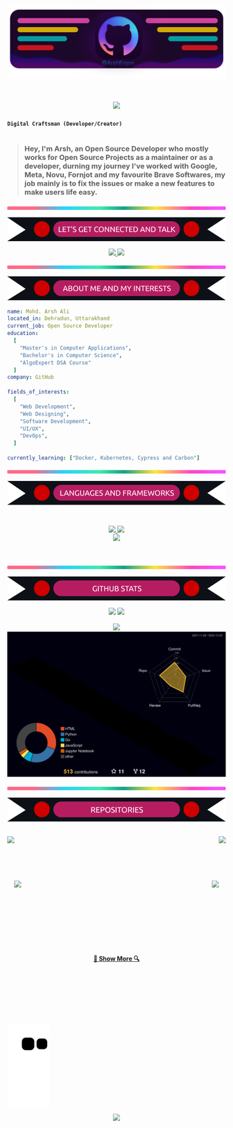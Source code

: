 <img src="https://github.com/ArshErgon/ArshErgon/blob/9b2f1db0b30258fea4ceb171fdca5f61442ba8ff/assets/header/arsh.png">

<h1 align="center">
  <a href="https://git.io/typing-svg">
    <img src="https://readme-typing-svg.demolab.com?font=Major+Mono+Display&size=50&pause=10000&color=7BF7ED&center=true&vCenter=true&width=550&height=100&lines=I'm+Arsh+Ergon!">
  </a>
</h1>

**```Digital Craftsman (Developer/Creator)```** 
<br/><br/>
><h3>Hey, I'm Arsh, an Open Source Developer who mostly works for Open Source Projects as a maintainer or as a developer, durning my journey I've worked with Google, Meta, Novu, Fornjot and my favourite Brave Softwares, my job mainly is to fix the issues or make a new features to make users life easy.
</h3>
<img src="https://github.com/ArshErgon/ArshErgon/blob/9b2f1db0b30258fea4ceb171fdca5f61442ba8ff/assets/header/lineBar.png" width="100%" height="8px"/>
<p align="center">
  <img src="https://github.com/ArshErgon/ArshErgon/blob/9b2f1db0b30258fea4ceb171fdca5f61442ba8ff/assets/header/connected.png" />
</p>

<p align="center">
<a href="https://www.linkedin.com/in/arsh-ergon/">
  <img height="50" src="https://user-images.githubusercontent.com/46517096/166973395-19676cd8-f8ec-4abf-83ff-da8243505b82.png"/>
</a>
<a href="https://www.instagram.com/arshergon/">
  <img height="50" src="https://user-images.githubusercontent.com/46517096/166974368-9798f39f-1f46-499c-b14e-81f0a3f83a06.png"/>
</a>
</p>
<img src="https://github.com/ArshErgon/ArshErgon/blob/9b2f1db0b30258fea4ceb171fdca5f61442ba8ff/assets/header/lineBar.png" width="100%" height="8px"/>
<p align="center"> 
<img src="https://github.com/ArshErgon/ArshErgon/blob/9b2f1db0b30258fea4ceb171fdca5f61442ba8ff/assets/header/interest.png" />
</p>

```yaml
name: Mohd. Arsh Ali
located_in: Dehradun, Uttarakhand
current_job: Open Source Developer
education:
  [
    "Master's in Computer Applications",
    "Bachelor's in Computer Science",
    "AlgoExpert DSA Course"
  ]
company: GitHub

fields_of_interests:
  [
    "Web Development",
    "Web Designing",
    "Software Development",
    "UI/UX",
    "DevOps",
  ]
  
currently_learning: ["Docker, Kubernetes, Cypress and Carbon"]
```
  
 
<img src="https://github.com/ArshErgon/ArshErgon/blob/9b2f1db0b30258fea4ceb171fdca5f61442ba8ff/assets/header/lineBar.png" width="100%" height="8px"/><br>
<p align="center"> 
<img src="https://github.com/ArshErgon/ArshErgon/blob/9b2f1db0b30258fea4ceb171fdca5f61442ba8ff/assets/header/languages.png" />
</p>
<br>
<p align="center">
  <a href="https://skillicons.dev">
    <img src="https://skillicons.dev/icons?i=rust,r,go,tailwindcss,materialui,c,typescript,nim,svelte,cpp,dart" />
    <img src="https://skillicons.dev/icons?i=git,react,nodejs,github,python,vue,javascript,css,express,styledcomponents,nextjs,graphql" /><br>
    <img src="https://skillicons.dev/icons?i=angular,bootstrap,mongodb,mysql,django,html,blender,ae,linux,vscode,heroku,figma,gradle,java" />

  </a>
</p>
<br>
<br>
<img src="https://github.com/ArshErgon/ArshErgon/blob/9b2f1db0b30258fea4ceb171fdca5f61442ba8ff/assets/header/lineBar.png" width="100%" height="8px"/>
<p align="center"> 
<img src="https://github.com/ArshErgon/ArshErgon/blob/9b2f1db0b30258fea4ceb171fdca5f61442ba8ff/assets/header/stats.png" />
</p>

<div align="center">
 <img width="400px" src="https://github-readme-stats.vercel.app/api/top-langs/?username=arshergon&layout=compact&theme=radical&custom_title=Languages"/>
 <img width="400px" src="https://github-readme-stats.vercel.app/api?username=arshergon&theme=radical" /> 
 <br>
 <br>
 <img width="600px"src="https://activity-graph.herokuapp.com/graph?username=arshergon&theme=redical">
 <img src="https://github.com/ArshErgon/ArshErgon/blob/784f140f5ceb66d54e34558bc37113da3049c34d/profile-3d-contrib/profile-night-rainbow.svg" />
</div>

<img src="https://github.com/ArshErgon/ArshErgon/blob/9b2f1db0b30258fea4ceb171fdca5f61442ba8ff/assets/header/lineBar.png" width="100%" height="8px"/><br>
<p align="center"> 
<img src="https://github.com/ArshErgon/ArshErgon/blob/main/assets/header/repos.png" />
</p>
<br>
<div width="100%" align="center">
  <a align="right" href="https://github.com/ArshErgon/Novu" title="Data Structures"><img align="left" height="115" src="https://github-readme-stats.vercel.app/api/pin/?username=ArshErgon&repo=Novu&theme=react&border_color=61dafb&border_radius=10"></a>
  <a align="left" href="https://github.com/ArshErgon/state-channel-demo" title="Chat & Fresh"><img align="right" height="115" src="https://github-readme-stats.vercel.app/api/pin/?username=ArshErgon&repo=state-channel-demo&theme=react&border_color=61dafb&border_radius=10"></a>
</div>
<br/><br/><br/><br/><br/><br/>
<div width="100%" align="center">
  <a align="left" href="https://github.com/ArshErgon/ArshErgon" title="Expense Tracker"><img align="left" height="115" src="https://github-readme-stats.vercel.app/api/pin/?username=ArshErgon&repo=ArshErgon&theme=react&border_color=61dafb&border_radius=10"></a>
  <a align="right" href="https://github.com/ArshErgon/Programming-Free-E-Books" title="Copy&Move Forgery Detection With DCT"><img align="right" height="115" src="https://github-readme-stats.vercel.app/api/pin/?username=ArshErgon&repo=Programming-Free-E-Books&theme=react&border_color=61dafb&border_radius=10"></a>
</div>

<br><br><br><br><br><br><br><br>

<h4 align="center">
  <a href="https://github.com/ArshErgon?tab=repositories" title="Show Repositories">🔎 Show More 🔍</a>
</h4>

<br><br><br><br><br><br>

 ![ArshErgon gif](https://github.com/ArshErgon/ArshErgon/blob/output/github-contribution-grid-snake.svg)


<p align="center">
  <img src="https://capsule-render.vercel.app/api?type=waving&color=gradient&height=150&width=100%&section=footer"/>
</p>
